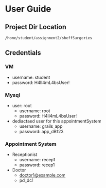 # User Guide

## Project Dir Location

```text
/home/student/assignment2/sheffSurgeries
```

## Credentials

### VM
- username: student
- password: H4ll4mL4bsUser!

### Mysql

- user: root
  - username: root
  - password: H4ll4mL4bsUser!
- dediactaed user for this appointmentSystem
    - username: grails_app
    - password: app_dB123

### Appointment System

- Receptionist
  - username: recep1
  - password: recep1
- Doctor
  - doctor1@example.com
  - pd_dc1

